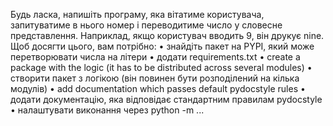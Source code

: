 Будь ласка, напишіть програму, яка вітатиме користувача, запитуватиме в нього номер і
переводитиме число у словесне представлення. Наприклад, якщо користувач вводить 9, він
друкує nine. Щоб досягти цього, вам потрібно:
• знайдіть пакет на PYPI, який може перетворювати числа на літери
• додати requirements.txt
• create a package with the logic (it has to be distributed across several modules)
• створити пакет з логікою (він повинен бути розподілений на кілька модулів)
• add documentation which passes default pydocstyle rules
• додати документацію, яка відповідає стандартним правилам pydocstyle
• налаштувати виконання через python -m ...
